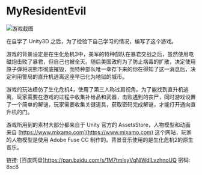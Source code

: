 # MyResidentEvil

![游戏截图](/youngyawei/MyResidentEvil/tree/master/ScreenShot/start.png)

在自学了 Unity3D 之后，为了检验下自己学习的情况，编写了这个游戏。

游戏的背景设定是在生化危机3中，美军的特种部队在暴君交战之后，虽然使用电磁炮击败了暴君，但自己也被全灭。随后美国政府为了防止病毒的扩散，决定使用原子弹将浣熊市彻底摧毁，而特种部队唯一幸存下来的你在得知了这一消息后，决定利用警局的直升机逃离这座早已化为地狱的城市。

游戏的玩法模仿了生化危机4，使用了第三人称过肩视角。为了能找到直升机逃离，玩家需要在游戏的过程中收集补给品和武器，击败遇到的丧尸，同时游戏设置了一个简单的解谜，玩家需要收集关键道具，获取密码完成解谜，才能打开通向直升机的门。

游戏所用到的素材大部分都来自于 Unity 官方的 AssetsStore，人物模型和动画来自 [https://www.mixamo.com](https://www.mixamo.com)  这个网站，玩家的人物模型是使用 Adobe Fuse CC 制作的。背景音乐使用的是生化危机2的原生音乐。

链接: [百度网盘]https://pan.baidu.com/s/1M7tmIsyVqNlWdILvzhnoUQ 密码: 8xc8


